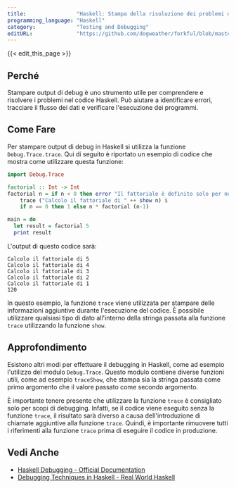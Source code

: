 ```yaml
---
title:                "Haskell: Stampa della risoluzione dei problemi di output"
programming_language: "Haskell"
category:             "Testing and Debugging"
editURL:              "https://github.com/dogweather/forkful/blob/master/content/it/haskell/printing-debug-output.md"
---
```


{{< edit_this_page >}}

## Perché

Stampare output di debug è uno strumento utile per comprendere e risolvere i problemi nel codice Haskell. Può aiutare a identificare errori, tracciare il flusso dei dati e verificare l'esecuzione dei programmi.

## Come Fare

Per stampare output di debug in Haskell si utilizza la funzione `Debug.Trace.trace`. Qui di seguito è riportato un esempio di codice che mostra come utilizzare questa funzione:

```Haskell
import Debug.Trace

factorial :: Int -> Int
factorial n = if n < 0 then error "Il fattoriale è definito solo per numeri positivi!" else
    trace ("Calcolo il fattoriale di " ++ show n) $
    if n == 0 then 1 else n * factorial (n-1)

main = do
  let result = factorial 5
  print result
```

L'output di questo codice sarà:

```
Calcolo il fattoriale di 5
Calcolo il fattoriale di 4
Calcolo il fattoriale di 3
Calcolo il fattoriale di 2
Calcolo il fattoriale di 1
120
```

In questo esempio, la funzione `trace` viene utilizzata per stampare delle informazioni aggiuntive durante l'esecuzione del codice. È possibile utilizzare qualsiasi tipo di dato all'interno della stringa passata alla funzione `trace` utilizzando la funzione `show`.

## Approfondimento

Esistono altri modi per effettuare il debugging in Haskell, come ad esempio l'utilizzo del modulo `Debug.Trace`. Questo modulo contiene diverse funzioni utili, come ad esempio `traceShow`, che stampa sia la stringa passata come primo argomento che il valore passato come secondo argomento.

È importante tenere presente che utilizzare la funzione `trace` è consigliato solo per scopi di debugging. Infatti, se il codice viene eseguito senza la funzione `trace`, il risultato sarà diverso a causa dell'introduzione di chiamate aggiuntive alla funzione `trace`. Quindi, è importante rimuovere tutti i riferimenti alla funzione `trace` prima di eseguire il codice in produzione.

## Vedi Anche

- [Haskell Debugging - Official Documentation](https://wiki.haskell.org/Debugging)
- [Debugging Techniques in Haskell - Real World Haskell](http://book.realworldhaskell.org/read/testing-and-quality-assurance.html#debugging-techniques)